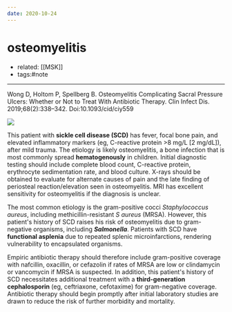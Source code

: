 ```yaml
---
date: 2020-10-24
---
```


# osteomyelitis

- related: [[MSK]]
- tags:#note
---

Wong D, Holtom P, Spellberg B. Osteomyelitis Complicating Sacral Pressure Ulcers: Whether or Not to Treat With Antibiotic Therapy. Clin Infect Dis. 2019;68(2):338–342. Doi:10.1093/cid/ciy559       
 

<!-- osteomyelitis in normal and sickle cell kids organisms, empiric treatment -->

![](https://photos.thisispiggy.com/file/wikiFiles/image-20200121204259532.png)

This patient with **sickle cell disease (SCD)** has fever, focal bone pain, and elevated inflammatory markers (eg, C-reactive protein >8 mg/L \[2 mg/dL]), after mild trauma. The etiology is likely osteomyelitis, a bone infection that is most commonly spread **hematogenously** in children. Initial diagnostic testing should include complete blood count, C-reactive protein, erythrocyte sedimentation rate, and blood culture. X-rays should be obtained to evaluate for alternate causes of pain and the late finding of periosteal reaction/elevation seen in osteomyelitis. MRI has excellent sensitivity for osteomyelitis if the diagnosis is unclear.

The most common etiology is the gram-positive cocci _Staphylococcus aureus_, including methicillin-resistant _S aureus_ (MRSA). However, this patient's history of SCD raises his risk of osteomyelitis due to gram-negative organisms, including **_Salmonella_**. Patients with SCD have **functional asplenia** due to repeated splenic microinfarctions, rendering vulnerability to encapsulated organisms.

Empiric antibiotic therapy should therefore include gram-positive coverage with nafcillin, oxacillin, or cefazolin if rates of MRSA are low or clindamycin or vancomycin if MRSA is suspected. In addition, this patient's history of SCD necessitates additional treatment with a **third-generation cephalosporin** (eg, ceftriaxone, cefotaxime) for gram-negative coverage. Antibiotic therapy should begin promptly after initial laboratory studies are drawn to reduce the risk of further morbidity and mortality.
